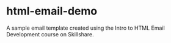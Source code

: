 # html-email-demo

A sample email template created using the Intro to HTML Email Development course on Skillshare.
